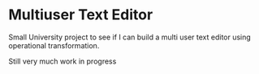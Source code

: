 # Multiuser Text Editor

Small University project to see if I can build a multi user text editor using operational transformation.

Still very much work in progress
